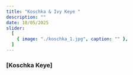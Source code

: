 ```yaml
---
title: "Koschka & Ivy Keye "
description: ""
date: 10/05/2025
slider:
  [
    { image: "./koschka_1.jpg", caption: "" },
  ]
---
```



### [Koschka Keye]

